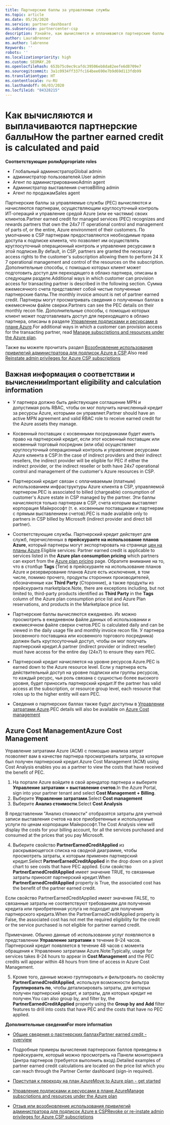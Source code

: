 ```yaml
---
title: Партнерские баллы за управляемые службы
ms.topic: article
ms.date: 05/26/2020
ms.service: partner-dashboard
ms.subservice: partnercenter-csp
description: Узнайте, как вычисляются и оплачиваются партнерские баллы (PEC) за управляемые службы для партнеров Майкрософт и как узнать, соответствуете ли вы требованиям для их получения.
author: LauraBrenner
ms.author: labrenne
Keywords: ''
robots: ''
ms.localizationpriority: high
ms.custom: SEOMAY.20
ms.openlocfilehash: 653b75c0ec9cafdc39506eb8da82eefe6d8709e7
ms.sourcegitcommit: 3a1c0934ff337fc164bee690e7b9d69d113fdb99
ms.translationtype: HT
ms.contentlocale: ru-RU
ms.lasthandoff: 06/03/2020
ms.locfileid: "84328215"
---
```

# <a name="how-the-partner-earned-credit-is-calculated-and-paid"></a><span data-ttu-id="26d61-103">Как вычисляются и выплачиваются партнерские баллы</span><span class="sxs-lookup"><span data-stu-id="26d61-103">How the partner earned credit is calculated and paid</span></span>

<span data-ttu-id="26d61-104">**Соответствующие роли**</span><span class="sxs-lookup"><span data-stu-id="26d61-104">**Appropriate roles**</span></span>

- <span data-ttu-id="26d61-105">Глобальный администратор</span><span class="sxs-lookup"><span data-stu-id="26d61-105">Global admin</span></span>
- <span data-ttu-id="26d61-106">администратор пользователей.</span><span class="sxs-lookup"><span data-stu-id="26d61-106">User admin</span></span>
- <span data-ttu-id="26d61-107">Агент по администрированию</span><span class="sxs-lookup"><span data-stu-id="26d61-107">Admin agent</span></span>
- <span data-ttu-id="26d61-108">Администратор выставления счетов</span><span class="sxs-lookup"><span data-stu-id="26d61-108">Billing admin</span></span>
- <span data-ttu-id="26d61-109">Агент по продажам</span><span class="sxs-lookup"><span data-stu-id="26d61-109">Sales agent</span></span>

<span data-ttu-id="26d61-110">Партнерские баллы за управляемые службы (PEC) вычисляются и начисляются партнерам, осуществляющим круглосуточный контроль ИТ-операций и управление средой Azure (или ее частями) своих клиентов.</span><span class="sxs-lookup"><span data-stu-id="26d61-110">Partner earned credit for managed services (PEC) recognizes and rewards partners that own the 24x7 IT operational control and management of parts of, or the entire, Azure environment of their customers.</span></span> <span data-ttu-id="26d61-111">По умолчанию в CSP партнерам предоставляются необходимые права доступа к подписке клиента, что позволяет им осуществлять круглосуточный операционный контроль и управление ресурсами в этой подписке.</span><span class="sxs-lookup"><span data-stu-id="26d61-111">By default, in CSP, partners are granted the necessary access rights to the customer's subscription allowing them to perform 24 X 7 operational management and control of the resources on the subscription.</span></span> <span data-ttu-id="26d61-112">Дополнительные способы, с помощью которых клиент может подготовить доступ для переходящего в облако партнера, описаны в следующем разделе.</span><span class="sxs-lookup"><span data-stu-id="26d61-112">Additional ways in which customer can provision access for transacting partner is described in the following section.</span></span> <span data-ttu-id="26d61-113">Сумма ежемесячного счета представляет собой чистые полученные партнерские баллы.</span><span class="sxs-lookup"><span data-stu-id="26d61-113">The monthly invoice amount is net of partner earned credit.</span></span> <span data-ttu-id="26d61-114">Партнеры могут просматривать сведения о полученных баллах в ежемесячном файле сверки.</span><span class="sxs-lookup"><span data-stu-id="26d61-114">Partners can see the PEC details on their monthly recon file.</span></span> <span data-ttu-id="26d61-115">Дополнительные способы, с помощью которых клиент может подготавливать доступ для переходящего в облако партнера, описаны в разделе [Управление подписками и ресурсами в плане Azure](azure-plan-manage.md).</span><span class="sxs-lookup"><span data-stu-id="26d61-115">For additional ways in which a customer can provision access for the transacting partner, read [Manage subscriptions and resources under the Azure plan](azure-plan-manage.md).</span></span>

<span data-ttu-id="26d61-116">Также вы можете прочитать раздел [Возобновление использования привилегий администратора для подписок Azure в CSP](revoke-reinstate-csp.md).</span><span class="sxs-lookup"><span data-stu-id="26d61-116">Also read [Reinstate admin privileges for Azure CSP subscriptions](revoke-reinstate-csp.md)</span></span>

## <a name="important-eligibility-and-calculation-information"></a><span data-ttu-id="26d61-117">Важная информация о соответствии и вычислении</span><span class="sxs-lookup"><span data-stu-id="26d61-117">Important eligibility and calculation information</span></span>

- <span data-ttu-id="26d61-118">У партнера должно быть действующее соглашение MPN и допустимая роль RBAC, чтобы он мог получить начисленный кредит за ресурсы Azure, которыми он управляет.</span><span class="sxs-lookup"><span data-stu-id="26d61-118">Partner should have an active MPN agreement and valid RBAC role to receive earned credit for the Azure assets they manage.</span></span> 

- <span data-ttu-id="26d61-119">Косвенный поставщик с косвенными посредниками будет иметь право на партнерский кредит, если этот косвенный поставщик или косвенный торговый посредник (или оба) осуществляет круглосуточный операционный контроль и управление ресурсами Azure клиента в CSP.</span><span class="sxs-lookup"><span data-stu-id="26d61-119">In the case of indirect providers and their indirect resellers, the indirect provider will be eligible for PEC if either the indirect provider, or the indirect reseller or both have 24x7 operational control and management of the customer's Azure resources in CSP.</span></span>

- <span data-ttu-id="26d61-120">Партнерский кредит связан с оплачиваемым (платным) использованием инфраструктуры Azure клиента в CSP, управляемой партнером.</span><span class="sxs-lookup"><span data-stu-id="26d61-120">PEC is associated to billed (chargeable) consumption of customer's Azure estate in CSP managed by the partner.</span></span> <span data-ttu-id="26d61-121">Эти баллы начисляются только партнерам в CSP, счета которым выставляет корпорация Майкрософт (т. е. косвенным поставщикам и партнерам с прямым выставлением счетов).</span><span class="sxs-lookup"><span data-stu-id="26d61-121">PEC is made available only to partners in CSP billed by Microsoft (indirect provider and direct bill partner).</span></span> 

- <span data-ttu-id="26d61-122">Соответствующие службы. Партнерский кредит действует для служб, перечисленных в **прейскуранте на использование планов Azure**, который партнеры могут экспортировать на странице [цен на планы Azure](https://partner.microsoft.com/commerce/sales).</span><span class="sxs-lookup"><span data-stu-id="26d61-122">Eligible services: Partner earned credit is applicable to services listed in the **Azure plan consumption pricing** which partners can export from the [Azure plan pricing](https://partner.microsoft.com/commerce/sales) page.</span></span> <span data-ttu-id="26d61-123">Обратите внимание на то, что в столбце **Tags** (Теги) в прейскуранте на использование планов Azure и резервирование планов Azure есть исключения, в том числе, помимо прочего, продукты сторонних производителей, обозначенные как **Third Party** (Сторонние), а также продукты из прейскуранта marketplace.</span><span class="sxs-lookup"><span data-stu-id="26d61-123">Note, there are exceptions including, but not limited to, third-party products identified as **Third Party** in  the **Tags** column of the Azure plan consumption price list and Azure Plan reservations, and products in the Marketplace price list.</span></span>

- <span data-ttu-id="26d61-124">Партнерские баллы вычисляются ежедневно. Их можно просмотреть в ежедневном файле данных об использовании и ежемесячном файле сверки счетов.</span><span class="sxs-lookup"><span data-stu-id="26d61-124">PEC is calculated daily and can be viewed in the daily usage file and monthly invoice recon file.</span></span> <span data-ttu-id="26d61-125">У партнера (косвенного поставщика или косвенного торгового посредника) должен быть круглосуточный доступ, чтобы он мог получать партнерский кредит.</span><span class="sxs-lookup"><span data-stu-id="26d61-125">A partner (indirect provider or indirect reseller) must have access for the entire day (24x7) to ensure they earn PEC.</span></span>  

- <span data-ttu-id="26d61-126">Партнерский кредит начисляется на уровне ресурсов Azure.</span><span class="sxs-lookup"><span data-stu-id="26d61-126">PEC is earned down to the Azure resource level.</span></span> <span data-ttu-id="26d61-127">Если у партнера есть действительный доступ на уровне подписки или группы ресурсов, то каждый ресурс, чья роль связана с сущностью более высокого уровня, будет приносить партнерский кредит.</span><span class="sxs-lookup"><span data-stu-id="26d61-127">If the partner has valid access at the subscription, or resource group level, each resource that roles up to the higher entity will earn PEC.</span></span>  

- <span data-ttu-id="26d61-128">Сведения о партнерских баллах также будут доступны в [Управлении затратами Azure](https://go.microsoft.com/fwlink/?linkid=2106482).</span><span class="sxs-lookup"><span data-stu-id="26d61-128">PEC details will also be available on [Azure Cost management](https://go.microsoft.com/fwlink/?linkid=2106482)</span></span>

## <a name="azure-cost-management"></a><span data-ttu-id="26d61-129">Azure Cost Management</span><span class="sxs-lookup"><span data-stu-id="26d61-129">Azure Cost Management</span></span>

 <span data-ttu-id="26d61-130">Управление затратами Azure (ACM) с помощью анализа затрат позволяет вам в качестве партнера просматривать затраты, за которые был получен партнерский кредит.</span><span class="sxs-lookup"><span data-stu-id="26d61-130">Azure Cost Management (ACM) using Cost Analysis enables you as a partner to view the costs that have received the benefit of PEC.</span></span>  

1. <span data-ttu-id="26d61-131">На портале Azure войдите в свой арендатор партнера и выберите **Управление затратами + выставление счетов**.</span><span class="sxs-lookup"><span data-stu-id="26d61-131">In the Azure Portal, sign into your partner tenant and select **Cost Management + Billing**.</span></span>
2.  <span data-ttu-id="26d61-132">Выберите **Управление затратами**.</span><span class="sxs-lookup"><span data-stu-id="26d61-132">Select **Cost management**</span></span>
3.  <span data-ttu-id="26d61-133">Выберите **Анализ стоимости**.</span><span class="sxs-lookup"><span data-stu-id="26d61-133">Select **Cost Analysis**</span></span>

<span data-ttu-id="26d61-134">В представлении "Анализ стоимости" отобразятся затраты для учетной записи выставления счетов на все приобретенные и используемые услуги по ценам корпорации Майкрософт.</span><span class="sxs-lookup"><span data-stu-id="26d61-134">The Cost Analysis view will display the costs for your billing account, for all the services purchased and consumed at the prices that you pay Microsoft.</span></span>

4.  <span data-ttu-id="26d61-135">Выберите свойство **PartnerEarnedCreditApplied** из раскрывающегося списка на сводной диаграмме, чтобы просмотреть затраты, к которым применен партнерский кредит.</span><span class="sxs-lookup"><span data-stu-id="26d61-135">Select **PartnerEarnedCreditApplied** in the drop down on a pivot chart to see costs that have PEC applied.</span></span> <span data-ttu-id="26d61-136">Если свойство **PartnerEarnedCreditApplied** имеет значение TRUE, то связанные затраты приносят партнерский кредит.</span><span class="sxs-lookup"><span data-stu-id="26d61-136">When **PartnerEarnedCreditApplied** property is True, the associated cost has the benefit of the partner earned credit.</span></span> 

<span data-ttu-id="26d61-137">Если свойство PartnerEarnedCreditApplied имеет значение FALSE, то связанные затраты не соответствуют требованиям для получения кредита или приобретенная услуга не подходит для получения партнерского кредита.</span><span class="sxs-lookup"><span data-stu-id="26d61-137">When the PartnerEarnedCreditApplied property is False, the associated cost has not met the required eligibility for the credit or the service purchased is not eligible for partner earned credit.</span></span>

<span data-ttu-id="26d61-138">Примечание. Обычно данные об использовании услуг появляются в представлении **Управление затратами** в течение 8–24 часов. Партнерский кредит появляется в течение 48 часов с момента обращения к Управлению затратами Azure.</span><span class="sxs-lookup"><span data-stu-id="26d61-138">Note:Typically, usage for services takes 8-24 hours to appear in **Cost Management** and the PEC credits will appear within 48 hours from time of access in Azure Cost Management.</span></span>

5. <span data-ttu-id="26d61-139">Кроме того, данные можно группировать и фильтровать по свойству **PartnerEarnedCreditApplied**, используя возможности фильтра **Группировать по**, чтобы детализировать затраты, для которых получен партнерский кредит, и затраты, для которых кредит не получен.</span><span class="sxs-lookup"><span data-stu-id="26d61-139">You can also group by, and filter by, the **PartnerEarnedCreditApplied** property using the **Group by and Add** filter features to drill into costs that have PEC and the costs that have no PEC applied.</span></span>

 <span data-ttu-id="26d61-140">**Дополнительные сведения**</span><span class="sxs-lookup"><span data-stu-id="26d61-140">**For more information**</span></span>

- [<span data-ttu-id="26d61-141">Общие сведения о партнерских баллах</span><span class="sxs-lookup"><span data-stu-id="26d61-141">Partner earned credit - overview</span></span>](partner-earned-credit.md)

- <span data-ttu-id="26d61-142">Подробные примеры вычисления партнерских баллов приведены в прейскуранте, который можно просмотреть на Панели мониторинга Центра партнеров (требуется выполнить вход).</span><span class="sxs-lookup"><span data-stu-id="26d61-142">Detailed examples of partner earned credit calculations are located on the price list which you can reach through the Partner Center dashboard (sign-in required).</span></span>

- [<span data-ttu-id="26d61-143">Приступая к переходу на план Azure</span><span class="sxs-lookup"><span data-stu-id="26d61-143">Move to Azure plan - get started</span></span>](azure-plan-get-started.md)

- [<span data-ttu-id="26d61-144">Управление подписками и ресурсами в плане Azure</span><span class="sxs-lookup"><span data-stu-id="26d61-144">Manage subscriptions and resources under the Azure plan</span></span>](azure-plan-manage.md)

- [<span data-ttu-id="26d61-145">Отзыв или возобновление использования привилегий администратора для подписок Azure в CSP</span><span class="sxs-lookup"><span data-stu-id="26d61-145">Revoke or re-instate admin privileges for Azure CSP subscriptions  </span></span>](revoke-reinstate-csp.md)

